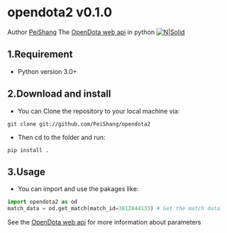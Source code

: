 # opendota2 v0.1.0
Author [PeiShang](https://github.com/PeiShang)
The [OpenDota web api](https://docs.opendota.com/) in python
[![N|Solid](https://cldup.com/dTxpPi9lDf.thumb.png)](https://nodesource.com/products/nsolid)
## 1.Requirement
- Python version 3.0+
## 2.Download and install
- You can Clone the repository to your local machine via:
```shell
git clone git://github.com/PeiShang/opendota2
```
- Then cd to the folder and run:
```shell
pip install .
```
## 3.Usage
- You can import and use the pakages like:
```python
import opendota2 as od
match_data = od.get_match(match_id=3812844133) # Get the match data 
```
See the [OpenDota web api](https://docs.opendota.com/) for more information about parameters

